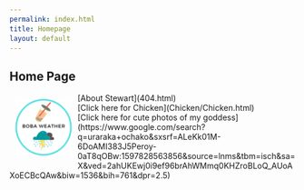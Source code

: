 ```yaml
---
permalink: index.html
title: Homepage
layout: default
---
```


## Home Page
<p>
	<a href="index.html">
	<img src="bobaweatherlogov2.png"
     alt="bobaweatherlogo"
     style="float: left; width: 100px; padding: 10px" />
	</a>
</p>
[About Stewart](404.html)
<br />
[Click here for Chicken](Chicken/Chicken.html)
<br />
[Click here for cute photos of my goddess](https://www.google.com/search?q=uraraka+ochako&sxsrf=ALeKk01M-6DoAMI383J5Peroy-0aT8qOBw:1597828563856&source=lnms&tbm=isch&sa=X&ved=2ahUKEwj0i9ef96brAhWMmq0KHZroBLoQ_AUoAXoECBcQAw&biw=1536&bih=761&dpr=2.5)



